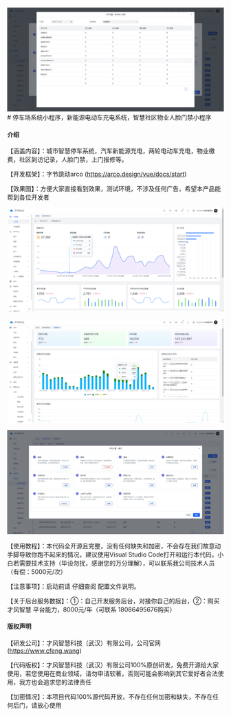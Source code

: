 ![输入图片说明](%E5%BE%AE%E4%BF%A1%E6%88%AA%E5%9B%BE_20231128142527.png)# 停车场系统小程序，新能源电动车充电系统，智慧社区物业人脸门禁小程序

#### 介绍
【涵盖内容】：城市智慧停车系统，汽车新能源充电，两轮电动车充电，物业缴费，社区到访记录，人脸门禁，上门报修等。

【开发框架】：字节跳动arco (https://arco.design/vue/docs/start)

【效果图】：方便大家直接看到效果，测试环境，不涉及任何广告，希望本产品能帮到各位开发者

![输入图片说明](%E5%BE%AE%E4%BF%A1%E5%9B%BE%E7%89%87_20231128142155.png)

![输入图片说明](%E5%BE%AE%E4%BF%A1%E6%88%AA%E5%9B%BE_20231128142253.png)

![输入图片说明](%E5%BE%AE%E4%BF%A1%E6%88%AA%E5%9B%BE_20231128142505.png)



【使用教程】：本代码全开源且完整，没有任何缺失和加密，不会存在我们故意动手脚导致你跑不起来的情况，建议使用Visual Studio Code打开和运行本代码，小白若需要技术支持（毕设勿扰，感谢您的万分理解），可以联系我公司技术人员（有偿：5000元/次）

【注意事项】：启动前请 仔细查阅 配置文件说明。

【关于后台服务数据】：①：自己开发服务后台，对接你自己的后台，②：购买 才风智慧 平台能力，8000元/年（可联系 18086495676购买）

#### 版权声明

 【研发公司】：才风智慧科技（武汉）有限公司，公司官网(https://www.cfeng.wang)

 【代码版权】：才风智慧科技（武汉）有限公司100%原创研发，免费开源给大家使用，若您使用在商业领域，请勿申请软著，否则可能会影响到其它爱好者合法使用，我方也会追求您的法律责任

 【加密情况】：本项目代码100%源代码开放，不存在任何加密和缺失，不存在任何后门，请放心使用

